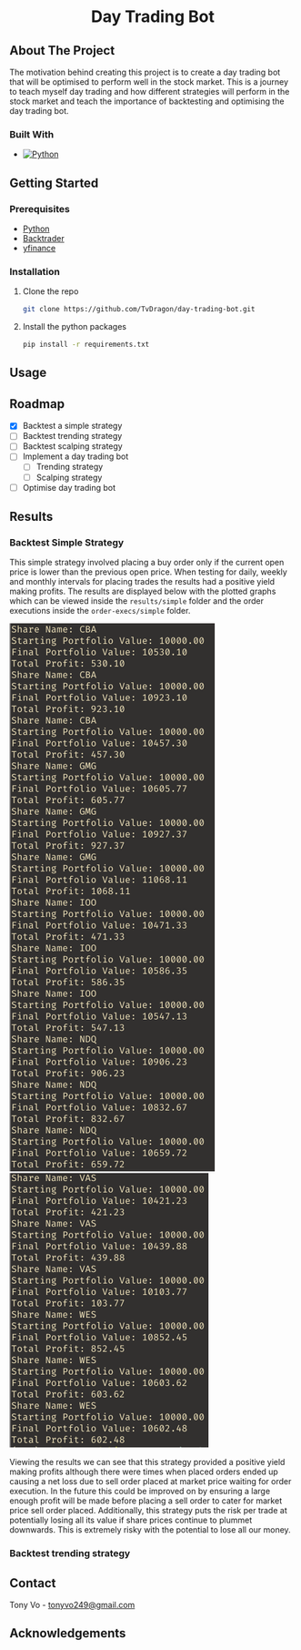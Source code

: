 <h1 align="center">Day Trading Bot</h1>

## About The Project

The motivation behind creating this project is to create a day trading bot that will be optimised to perform well in the stock market. This is a journey to teach myself day trading and how different strategies will perform in the stock market and teach the importance of backtesting and optimising the day trading bot.

### Built With

* [![Python][Python]][Python-url]

## Getting Started

### Prerequisites

* [Python](https://www.python.org/downloads/)
* [Backtrader](https://www.backtrader.com/)
* [yfinance](https://pypi.org/project/yfinance/)

### Installation

1. Clone the repo
	```sh
	git clone https://github.com/TvDragon/day-trading-bot.git	
	```
2. Install the python packages
	```sh
	pip install -r requirements.txt
	```

## Usage



## Roadmap

- [x] Backtest a simple strategy
- [ ] Backtest trending strategy
- [ ] Backtest scalping strategy
- [ ] Implement a day trading bot
	- [ ] Trending strategy
	- [ ] Scalping strategy
- [ ] Optimise day trading bot

## Results

### Backtest Simple Strategy

This simple strategy involved placing a buy order only if the current open price is lower than the previous open price. When testing for daily, weekly and monthly intervals for placing trades the results had a positive yield making profits. The results are displayed below with the plotted graphs which can be viewed inside the `results/simple` folder and the order executions inside the `order-execs/simple` folder.

![backtest-simple-strategy-1](./results/simple/backtest-simple-strategy-1.png)
![backtest-simple-strategy-2](./results/simple/backtest-simple-strategy-2.png)

Viewing the results we can see that this strategy provided a positive yield making profits although there were times when placed orders ended up causing a net loss due to sell order placed at market price waiting for order execution. In the future this could be improved on by ensuring a large enough profit will be made before placing a sell order to cater for market price sell order placed. Additionally, this strategy puts the risk per trade at potentially losing all its value if share prices continue to plummet downwards. This is extremely risky with the potential to lose all our money.

### Backtest trending strategy

## Contact

Tony Vo - tonyvo249@gmail.com

## Acknowledgements


[Python]: https://img.shields.io/badge/Python-ECD53F?style=for-the-badge&logo=python&logoColor=3776AB
[Python-url]: https://www.python.org/downloads/
